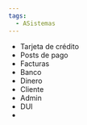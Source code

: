 ```yaml
---
tags:
  - ASistemas
---
```

- Tarjeta de crédito
- Posts de pago
- Facturas
- Banco
- Dinero
- Cliente
- Admin
- DUI
- 